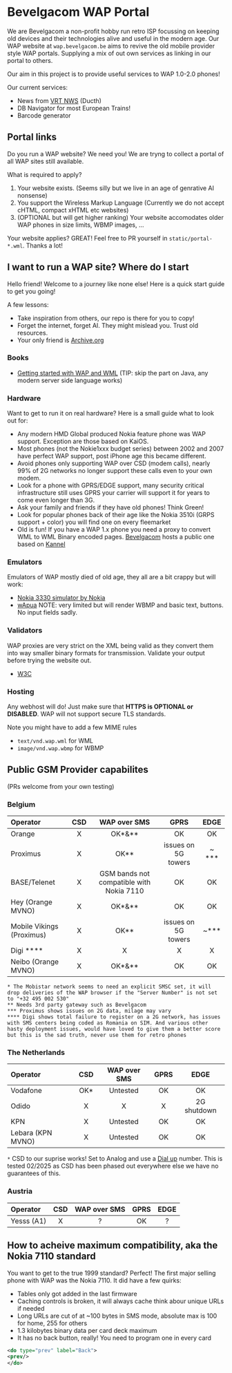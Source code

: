 # Bevelgacom WAP Portal

We are Bevelgacom a non-profit hobby run retro ISP focussing on keeping old devices and their technologies alive and useful in the modern age.
Our WAP website at `wap.bevelgacom.be` aims to revive the old mobile provider style WAP portals. Supplying a mix of out own services as linking in our portal to others. 

Our aim in this project is to provide useful services to WAP 1.0-2.0 phones! 

Our current services:

- News from [VRT NWS](https://vrt.be/nws) (Ducth)
- DB Navigator for most European Trains!
- Barcode generator

## Portal links

Do you run a WAP website? We need you! We are tryng to collect a portal of all WAP sites still available.

What is required to apply?

1. Your website exists. (Seems silly but we live in an age of genrative AI nonsense)
1. You support the Wireless Markup Language (Currently we do not accept cHTML, compact xHTML etc websites)
1. (OPTIONAL but will get higher ranking) Your website accomodates older WAP phones in size limits, WBMP images, ...

Your website applies? GREAT! Feel free to PR yourself in `static/portal-*.wml`. Thanks a lot!

## I want to run a WAP site? Where do I start

Hello friend! Welcome to a journey like none else! Here is a quick start guide to get you going!

A few lessons:
- Take inspiration from others, our repo is there for you to copy!
- Forget the internet, forget AI. They might mislead you. Trust old resources.
- Your only friend is [Archive.org](https://archive.org)

### Books

- [Getting started with WAP and WML](https://archive.org/details/gettingstartedwi0000evan/) (TIP: skip the part on Java, any modern server side language works)

### Hardware

Want to get to run it on real hardware? Here is a small guide what to look out for:

- Any modern HMD Global produced Nokia feature phone was WAP support. Exception are those based on KaiOS.
- Most phones (not the  Nokie1xxx budget series) between 2002 and 2007 have perfect WAP support, post iPhone age this became different.
- Avoid phones only supporting WAP over CSD (modem calls), nearly 99% of 2G networks no longer support these calls even to your own modem.
- Look for a phone with GPRS/EDGE support, many security critical infrastructure still uses GPRS your carrier will support it for years to come even longer than 3G.
- Ask your family and friends if they have old phones! Think Green!
- Look for popular phones back of their age like the Nokia 3510i (GRPS support + color) you will find one on every fleemarket
- Old is fun! If you have a WAP 1.x phone you need a proxy to convert WML to WML Binary encoded pages. [Bevelgacom](http://bevelgacom.be) hosts a public one based on [Kannel](http://kannel.org)

### Emulators

Emulators of WAP mostly died of old age, they all are a bit crappy but will work:

- [Nokia 3330 simulator by Nokia](https://archive.org/details/3330_Simulator)
- [wApua](https://fsinfo.noone.org/~abe/wApua/Download.html) NOTE: very limited but will render WBMP and basic text, buttons. No input fields sadly.

### Validators

WAP proxies are very strict on the XML being valid as they convert them into way smaller binary formats for transmission. Validate your output before trying the website out.

- [W3C](https://validator.w3.org/)

### Hosting

Any webhost will do! Just make sure that **HTTPS is OPTIONAL or DISABLED**. WAP will not support secure TLS standards.

Note you might have to add a few MIME rules

* `text/vnd.wap.wml` for WML
* `image/vnd.wap.wbmp` for WBMP

## Public GSM Provider capabilites

(PRs welcome from your own testing)

### Belgium

| Operator          | CSD  | WAP over SMS | GPRS | EDGE |
| :---------------- | :--: | :---------:  | :--: | :---:|
| Orange| X | OK*&** | OK | OK
| Proximus | X | OK** | issues on 5G towers | ~ ***
| BASE/Telenet | X | GSM bands not compatible with Nokia 7110 | OK  | OK
| Hey (Orange MVNO) | X | OK*&** | OK | OK
| Mobile Vikings (Proximus) | X | OK** | issues on 5G towers | ~***
| Digi ****| X | X | X | X
| Neibo (Orange MVNO)| X | OK*&** | OK | OK

`* The Mobistar network seems to need an explicit SMSC set, it will drop deliveries of the WAP browser if the "Server Number" is not set to "+32 495 002 530"`  
`** Needs 3rd party gateway such as Bevelgacom`  
`*** Proximus shows issues on 2G data, milage may vary`  
`**** Digi shows total failure to register on a 2G network, has issues with SMS centers being coded as Romania on SIM. And various other hasty deployment issues, would have loved to give them a better score but this is the sad truth, never use them for retro phones`

### The Netherlands

| Operator          | CSD  | WAP over SMS | GPRS | EDGE |
| :---------------- | :--: | :---------:  | :--: | :---:|
| Vodafone | OK* | Untested| OK | OK
| Odido | X | X | X | 2G shutdown
| KPN | X | Untested | OK | OK
| Lebara (KPN MVNO) | X | Untested | OK | OK

`*` CSD to our suprise works! Set to Analog and use a [Dial up](https://bevelgacom.be/products/dial-up/) number. This is tested 02/2025 as CSD has been phased out everywhere else we have no guarantees of this.


### Austria

| Operator          | CSD  | WAP over SMS | GPRS | EDGE |
| :---------------- | :--: | :---------:  | :--: | :---:|
| Yesss (A1) | X | ? | OK | ?


## How to acheive maximum compatibility, aka the Nokia 7110 standard

You want to get to the true 1999 standard? Perfect! The first major selling phone with WAP was the Nokia 7110. It did have a few quirks:

* Tables only got added in the last firmware
* Caching controls is broken, it will always cache think abour unique URLs if needed
* Long URLs are cut of at ~100 bytes in SMS mode, absolute max is 100 for home, 255 for others
* 1.3 kilobytes binary data per card deck maximum
* It has no back button, really! You need to program one in every card

```xml
<do type="prev" label="Back">
<prev/>
</do>
```
